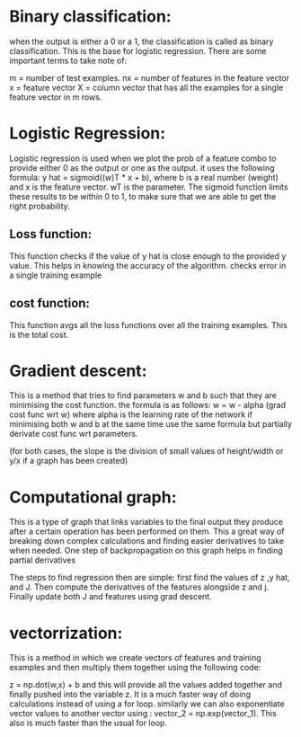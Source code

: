 # Binary classification:

when the output is either a 0 or a 1, the classification is called as binary classification.
This is the base for logistic regression. There are some important terms to take note of:

m = number of test examples.
nx = number of features in the feature vector
x = feature vector
X = column vector that has all the examples for a single feature vector in m rows.

# Logistic Regression:

Logistic regression is used when we plot the prob of a feature combo to provide either 0 as the output or one as the output.
it uses the following formula: y hat = sigmoid((w)T * x + b), where b is a real number (weight) and x is the feature vector. wT is the parameter. The sigmoid function limits these results to be within 0 to 1, to make sure that we are able to get the right probability.

## Loss function: 
This function checks if the value of y hat is close enough to the provided y value. This helps in knowing the accuracy of the algorithm.
checks error in a single training example

## cost function:
This function avgs all the loss functions over all the training examples. This is the total cost.

# Gradient descent:
This is a method that tries to find parameters w and b such that they are minimising the cost function.
the formula is as follows: w = w - alpha (grad cost func wrt w) where alpha is the learning rate of the network
if minimising both w and b at the same time use the same formula but partially derivate cost func wrt parameters.

(for both cases, the slope is the division of small values of height/width or y/x if a graph has been created)

# Computational graph:
This is a type of graph that links variables to the final output they produce after a certain operation has been performed on them.
This a great way of breaking down complex calculations and finding easier derivatives to take when needed. One step of backpropagation on this graph helps in finding partial derivatives

The steps to find regression then are simple: first find the values of z ,y hat, and J. Then compute the derivatives of the features alongside z and j. Finally update both J and features using grad descent.

# vectorrization:
This is a method in which we create vectors of features and training examples and then multiply them together using the following code:

z = np.dot(w,x) + b and this will provide all the values added together and finally pushed into the variable z. It is a much faster way of doing calculations instead of using a for loop. similarly we can also exponentiate vector values to another vector using :
vector_2 = np.exp(vector_1). This also is much faster than the usual for loop.